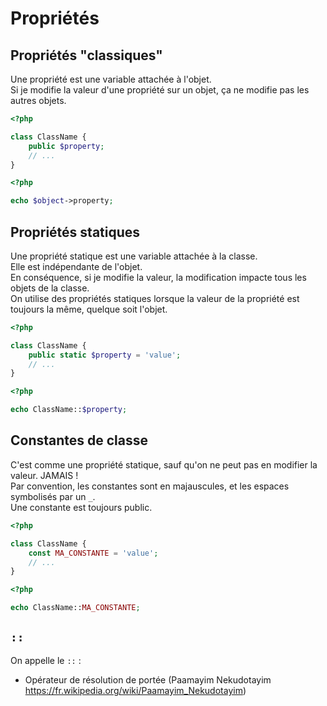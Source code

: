 # Propriétés 

## Propriétés "classiques"

Une propriété est une variable attachée à l'objet.  
Si je modifie la valeur d'une propriété sur un objet, ça ne modifie pas les autres objets.

```php
<?php

class ClassName {
    public $property;
    // ...
}

```

```php
<?php

echo $object->property;

```

## Propriétés statiques

Une propriété statique est une variable attachée à la classe.  
Elle est indépendante de l'objet.  
En conséquence, si je modifie la valeur, la modification impacte tous les objets de la classe.  
On utilise des propriétés statiques lorsque la valeur de la propriété est toujours la même, quelque soit l'objet.

```php
<?php

class ClassName {
    public static $property = 'value';
    // ...
}

```

```php
<?php

echo ClassName::$property;

```

## Constantes de classe

C'est comme une propriété statique, sauf qu'on ne peut pas en modifier la valeur. JAMAIS !  
Par convention, les constantes sont en majauscules, et les espaces symbolisés par un `_`.  
Une constante est toujours public.

```php
<?php

class ClassName {
    const MA_CONSTANTE = 'value';
    // ...
}

```

```php
<?php

echo ClassName::MA_CONSTANTE;

```

## `::`

On appelle le `::` :

- Opérateur de résolution de portée (Paamayim Nekudotayim https://fr.wikipedia.org/wiki/Paamayim_Nekudotayim)
